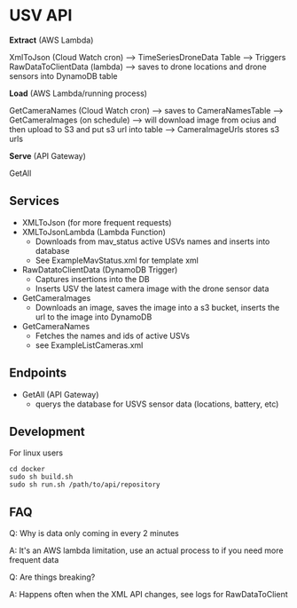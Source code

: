 # USV API

**Extract** (AWS Lambda)

XmlToJson (Cloud Watch cron)  --> TimeSeriesDroneData Table --> Triggers RawDataToClientData (lambda) --> saves to drone locations and drone sensors into DynamoDB table


**Load** (AWS Lambda/running process)

GetCameraNames (Cloud Watch cron) --> saves to CameraNamesTable --> GetCameraImages (on schedule) --> will download image from ocius and then upload to S3 and put s3 url into table --> CameraImageUrls stores s3 urls

**Serve** (API Gateway)

GetAll


## Services
- XMLToJson (for more frequent requests)
- XMLToJsonLambda (Lambda Function)
  - Downloads from mav_status active USVs names and inserts into database
  - See ExampleMavStatus.xml for template xml
- RawDatatoClientData (DynamoDB Trigger)
  - Captures insertions into the DB
  - Inserts USV the latest camera image with the drone sensor data
- GetCameraImages
  - Downloads an image, saves the image into a s3 bucket, inserts the url to the image into DynamoDB
- GetCameraNames
  - Fetches the names and ids of active USVs
  - see ExampleListCameras.xml

## Endpoints
- GetAll (API Gateway)
  - querys the database for USVS sensor data (locations, battery, etc)

## Development
For linux users
```
cd docker
sudo sh build.sh
sudo sh run.sh /path/to/api/repository
```

## FAQ

Q: Why is data only coming in every 2 minutes

A: It's an AWS lambda limitation, use an actual process to if you need more frequent data


Q: Are things breaking?

A: Happens often when the XML API changes, see logs for RawDataToClient
